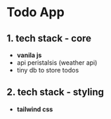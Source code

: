 # Todo App

## 1. tech stack - core
  - **vanila js**
  - api peristalsis (weather api)
  - tiny db to store todos
## 2. tech stack - styling 
- **tailwind css**